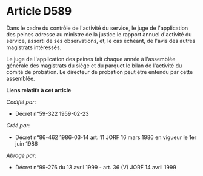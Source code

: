 # Article D589

Dans le cadre du contrôle de l'activité du service, le juge de l'application des peines adresse au ministre de la justice le
rapport annuel d'activité du service, assorti de ses observations, et, le cas échéant, de l'avis des autres magistrats
intéressés.

Le juge de l'application des peines fait chaque année à l'assemblée générale des magistrats du siège et du parquet le bilan
de l'activité du comité de probation. Le directeur de probation peut être entendu par cette assemblée.

**Liens relatifs à cet article**

_Codifié par_:

  - Décret n°59-322 1959-02-23

_Créé par_:

  - Décret n°86-462 1986-03-14 art. 11 JORF 16 mars 1986 en vigueur le 1er juin 1986

_Abrogé par_:

  - Décret n°99-276 du 13 avril 1999 - art. 36 (V) JORF 14 avril 1999
